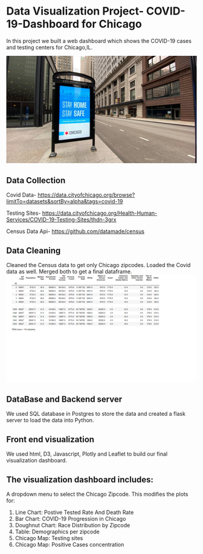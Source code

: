 # Data Visualization Project- COVID-19-Dashboard for Chicago

In this project we built a web dashboard which shows the COVID-19 cases and testing centers for Chicago,IL.

![chicago](49692206858_7bbcb325ef_k.jpg)

## Data Collection
Covid Data-
https://data.cityofchicago.org/browse?limitTo=datasets&sortBy=alpha&tags=covid-19

Testing Sites-
https://data.cityofchicago.org/Health-Human-Services/COVID-19-Testing-Sites/thdn-3grx

Census Data Api- https://github.com/datamade/census

## Data Cleaning
Cleaned the Census data to get only Chicago zipcodes. Loaded the Covid data as well. Merged both to get a final dataframe.
![df](df_proj2.png)

## DataBase and Backend server
We used SQL database in Postgres to store the data and created a flask server to load the data into Python.

## Front end visualization
We used html, D3, Javascript, Plotly and Leaflet to build our final visualization dashboard.

## The visualization dashboard includes:
A dropdown menu to select the Chicago Zipcode. This modifies the plots for:
1. Line Chart: Postive Tested Rate And Death Rate
2. Bar Chart: COVID-19 Progression in Chicago
3. Doughnut Chart: Race Distribution by Zipcode
4. Table: Demographics per zipcode
5. Chicago Map: Testing sites
6. Chicago Map: Positive Cases concentration


